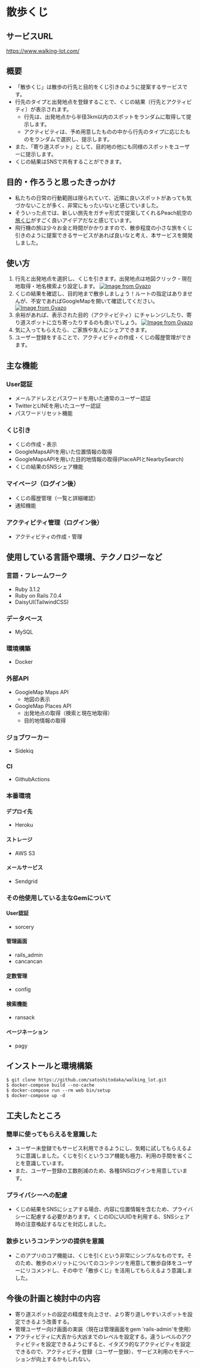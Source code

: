 # 散歩くじ
## サービスURL
https://www.walking-lot.com/

## 概要
- 「散歩くじ」は散歩の行先と目的をくじ引きのように提案するサービスです。
- 行先のタイプと出発地点を登録することで、くじの結果（行先とアクティビティ）が表示されます。
  - 行先は、出発地点から半径3km以内のスポットをランダムに取得して提示します。
  - アクティビティは、予め用意したものの中から行先のタイプに応じたものをランダムで選択し、提示します。
- また、「寄り道スポット」として、目的地の他にも同様のスポットをユーザーに提示します。
- くじの結果はSNSで共有することができます。

## 目的・作ろうと思ったきっかけ
- 私たちの日常の行動範囲は限られていて、近隣に良いスポットがあっても気づかないことが多く、非常にもったいないと感じていました。
- そういった点では、新しい旅先をガチャ形式で提案してくれるPeach航空の[旅くじ](https://www.flypeach.com/campaign/shakelabo/tabikuji/)がすごく良いアイデアだなと感じています。
- 飛行機の旅は少々お金と時間がかかりますので、散歩程度の小さな旅をくじ引きのように提案できるサービスがあれば良いなと考え、本サービスを開発しました。

## 使い方
1. 行先と出発地点を選択し、くじを引きます。出発地点は地図クリック・現在地取得・地名検索より設定します。
[![Image from Gyazo](https://i.gyazo.com/36a6dab420a469b5a814fa9e45f71613.png)](https://gyazo.com/36a6dab420a469b5a814fa9e45f71613)
2. くじの結果を確認し、目的地まで散歩しましょう！ルートの指定はありませんが、不安であればGoogleMapを開いて確認してください。
[![Image from Gyazo](https://i.gyazo.com/4da2b58172be56597f234bded8872f69.png)](https://gyazo.com/4da2b58172be56597f234bded8872f69)
4. 余裕があれば、表示された目的（アクティビティ）にチャレンジしたり、寄り道スポットに立ち寄ったりするのも良いでしょう。
[![Image from Gyazo](https://i.gyazo.com/fffc99108d5d39e74aece5ae298f5daf.png)](https://gyazo.com/fffc99108d5d39e74aece5ae298f5daf)
5. 気に入ってもらえたら、ご家族や友人にシェアできます。
6. ユーザー登録をすることで、アクティビティの作成・くじの履歴管理ができます。

## 主な機能
### User認証
- メールアドレスとパスワードを用いた通常のユーザー認証
- TwitterとLINEを用いたユーザー認証
- パスワードリセット機能
### くじ引き
- くじの作成・表示
- GoogleMapsAPIを用いた位置情報の取得
- GoogleMapsAPIを用いた目的地情報の取得(PlaceAPIとNearbySearch)
- くじの結果のSNSシェア機能
### マイページ（ログイン後）
- くじの履歴管理（一覧と詳細確認）
- 通知機能
### アクティビティ管理（ログイン後）
- アクティビティの作成・管理

## 使用している言語や環境、テクノロジーなど
### 言語・フレームワーク
- Ruby 3.1.2
- Ruby on Rails 7.0.4
- DaisyUI(TailwindCSS)
### データベース
- MySQL
### 環境構築
- Docker
### 外部API
- GoogleMap Maps API
  - 地図の表示
- GoogleMap Places API
  - 出発地点の取得（検索と現在地取得）
  - 目的地情報の取得
### ジョブワーカー
- Sidekiq
### CI
- GithubActions
### 本番環境
#### デプロイ先
 - Heroku
#### ストレージ
- AWS S3
#### メールサービス
- Sendgrid
### その他使用している主なGemについて
#### User認証
- sorcery
#### 管理画面
- rails_admin
- cancancan
#### 定数管理
- config
#### 検索機能
- ransack
#### ページネーション
- pagy

## インストールと環境構築
```
$ git clone https://github.com/satoshitodaka/walking_lot.git
$ docker-compose build --no-cache
$ docker-compose run --rm web bin/setup
$ docker-compose up -d
```
## 工夫したところ
### 簡単に使ってもらえるを意識した
- ユーザー未登録でもサービス利用できるようにし、気軽に試してもらえるように意識しました。くじを引くというコア機能も極力、利用の手間を省くことを意識しています。
- また、ユーザー登録の工数削減のため、各種SNSログインを用意しています。
### プライバシーへの配慮
- くじの結果をSNSにシェアする場合、内容に位置情報を含むため、プライバシーに配慮する必要があります。くじのIDにUUIDを利用する、SNSシェア時の注意喚起するなどを対応しました。
### 散歩というコンテンツの提供を意識
- このアプリのコア機能は、くじを引くという非常にシンプルなものです。そのため、散歩のメリットについてのコンテンツを用意して散歩自体をユーザーにリコメンドし、その中で「散歩くじ」を活用してもらえるよう意識しました。

## 今後の計画と検討中の内容
- 寄り道スポットの設定の精度を向上させ、より寄り道しやすいスポットを設定できるよう改善する。
- 管理ユーザー向け画面の実装（現在は管理画面をgem 'rails-admin'を使用）
- アクティビティに大吉から大凶までのレベルを設定する。違うレベルのアクティビティを設定できるようにすると、イタズラ的なアクティビティを設定できるので、アクティビティ登録（ユーザー登録）、サービス利用のモチベーションが向上するかもしれない。
